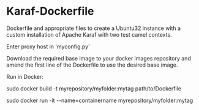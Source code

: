 # Karaf-Dockerfile
Dockerfile and appropriate files to create a Ubuntu32 instance with a custom installation of Apache Karaf with two test camel contexts.

Enter proxy host in 'myconfig.py'

Download the required base image to your docker images repository and amend the first line of the Dockerfile to use the desired base image.


Run in Docker:

sudo docker build -t myrepository/myfolder:mytag path/to/Dockerfile

sudo docker run -it --name=containername myrepository/myfolder:mytag
